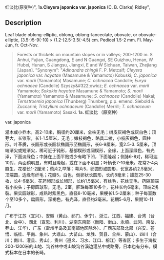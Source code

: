红淡比(原变种)",
1a.**Cleyera japonica var. japonica** (C. B. Clarke) Ridley",

## Description
Leaf blade oblong-elliptic, oblong, oblong-lanceolate, obovate, or obovate-elliptic, (3.5-)5-9(-10) × (1.2-)2.5-3.5(-4.5) cm. Pedicel 1.5-2 mm. Fl. May-Jun, fr. Oct-Nov.

> Forests or thickets on mountain slopes or in valleys; 200-1200 m. S Anhui, Fujian, Guangdong, E and N Guangxi, SE Guizhou, Henan, W Hubei, Hunan, S Jiangsu, Jiangxi, E and W Sichuan, Taiwan, Zhejiang [Japan].
  "Synonym": "*Adinandra chingii* F. P. Metcalf; *Cleyera japonica* var. *hayatae* (Masamune &amp; Yamamoto) Kobuski; *C. japonica* var. *morii* (Yamamoto) Masamune; *C. ochnacea* Candolle; *Eurya ochnacea* (Candolle) Szyszy&amp;#322;owicz; *E. ochnacea* var. *morii* Yamamoto; *Sakakia hayatae* Masamune &amp; Yamamoto; *S. morii* (Yamamoto) Yamamoto &amp; Masamune; *S. ochnacea* (Candolle) Nakai; *Ternstroemia japonica* (Thunberg) Thunberg, p.p. emend. Siebold &amp; Zuccarini; *Tristylium ochnaceum* (Candolle) Merrill; *T. ochnaceum* var. *morii* (Yamamoto) Sasaki.
**1a. 红淡比 （原变种）**

var. japonica

灌木或小乔木，高2-10米，胸径约20厘米，全株无毛；树皮灰褐色或灰白色；顶芽大，长锥形，长1-1.5厘米，无毛；嫩枝褐色，略具二棱，小枝灰褐色，圆柱形。叶革质，长圆形或长圆状椭圆形至椭圆形，长6-9厘米，宽2.5-3. 5厘米，顶端渐尖或短渐尖，稀可近于钝形，基部楔形或阔楔形，全缘，上面深绿色，有光泽，下面淡绿色；中脉在上面平贴或少有略下凹，下面隆起；侧脉6-8对，稀可达10对，两面稍明显，有时且隆起，或在下面不明显；叶柄长7-10毫米。花常2-4朵腋生，花梗长1-2厘米；苞片2,早落；萼片5，卵圆形或圆形，长宽各约2.5毫米，顶端圆，边缘有纤毛；花瓣5，白色，倒卵状长圆形，长约8毫米；雄蕊25-30枚，长4-6毫米，花药卵形或长卵形，长约1.5毫米，有丝毛，花丝无毛，药隔顶端有小尖头；子房圆球形，无毛，2室，胚珠每室10多个，花柱长约6毫米，顶端2浅裂。果实圆球形，成熟时紫黑色，直径8-10毫米，果梗长1.5-2厘米；种子每室数个至10多个，扁圆形，深褐色，有光泽，直径约2毫米。花期5-6月，果期10-11月。

广布于江苏（宜兴）、安徽（黄山、祁门、休宁）、浙江、江西、福建、台湾（台北、台中）、湖北（宣恩、利川）、湖南东南部（衡阳、衡山、永顺、武冈、南岳、莽山、江华）、广东（雷州半岛及其南部地区除外）、广西东部及北部（兴安、苍悟、临桂、平南、象州、大瑶山、大苗山、龙胜、贺县、全州、蒙山）、四川（合川；南川、灌县、秀山），贵州（遵义、习水、江口、榕江）等省区；多生于海拔200-1200米的山地、沟谷林中或山坡沟谷溪边灌丛中或路旁。日本也有分布。模式标本在日本的长崎。
